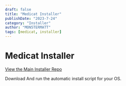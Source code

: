 ```yaml
---
draft: false
title: "Medicat Installer"
publishDate: "2023-7-24"
category: "Installer"
author: "MON5TERMATT"
tags: [medicat, installer]
---
```


# Medicat Installer

[View the Main Installer Repo](https://github.com/mon5termatt/medicat_installer)

Download And run the automatic install script for your OS.
